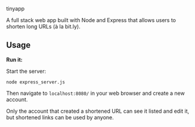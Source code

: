  tinyapp

A full stack web app built with Node and Express that allows users to shorten long URLs (à la bit.ly).

## Usage

**Run it:**

Start the server:

`node express_server.js`

Then navigate to `localhost:8080/` in your web browser and create a new account.

Only the account that created a shortened URL can see it listed and edit it, but shortened links can be used by anyone.